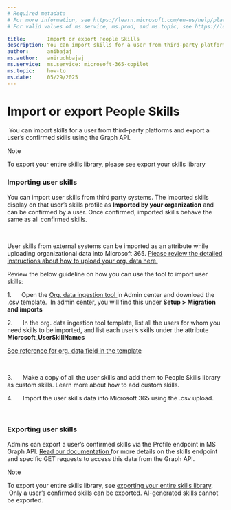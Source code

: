 ```yaml
---
# Required metadata
# For more information, see https://learn.microsoft.com/en-us/help/platform/learn-editor-add-metadata
# For valid values of ms.service, ms.prod, and ms.topic, see https://learn.microsoft.com/en-us/help/platform/metadata-taxonomies

title:       Import or export People Skills
description: You can import skills for a user from third-party platforms and export a user’s confirmed skills using the Graph API.
author:      anibajaj 
ms.author:   anirudhbajaj
ms.service:  ms.service: microsoft-365-copilot
ms.topic:    how-to
ms.date:     05/29/2025
---
```


# Import or export People Skills

 You can import skills for a user from third-party platforms and export a user’s confirmed skills using the Graph API.

> [!NOTE]
> To export your entire skills library, please see export your skills library 

### Importing user skills

You can import user skills from third party systems. The imported skills display on that user’s skills profile as __Imported by your organization__ and can be confirmed by a user. Once confirmed, imported skills behave the same as all confirmed skills.

 



User skills from external systems can be imported as an attribute while uploading organizational data into Microsoft 365. <u>Please review the detailed instructions about how to upload your org. data here.</u>

Review the below guideline on how you can use the tool to import user skills:   

1.      Open the [Org. data ingestion tool ](/viva/import-orgdata)in Admin center and download the .csv template.  In admin center, you will find this under __Setup > Migration and imports__

2.      In the org. data ingestion tool template, list all the users for whom you need skills to be imported, and list each user’s skills under the attribute __Microsoft_UserSkillNames__

[See reference for org. data field in the template](/viva/orgdata-attributes)

 

3.      Make a copy of all the user skills and add them to People Skills library as custom skills. Learn more about how to add custom skills.

4.      Import the user skills data into Microsoft 365 using the .csv upload.

 

### Exporting user skills

Admins can export a user’s confirmed skills via the Profile endpoint in MS Graph API. [Read our documentation ](/graph/api/profile-list-skills?view=graph-rest-beta&tabs=http)for more details on the skills endpoint and specific GET requests to access this data from the Graph API.

> [!NOTE]
> To export your entire skills library, see [exporting your entire skills library](#_Export_your_custom).  
>  Only a user’s confirmed skills can be exported. AI-generated skills cannot be exported.

 

